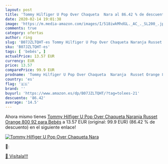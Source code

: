 ```yaml
---
layout: post
title: 'Tommy Hilfiger U Pop Over Chaqueta  Nara al 86.42 % de descuento'
date: 2020-02-14 19:01:38
image: 'https://m.media-amazon.com/images/I/518iwkMhdGL._AC_._SL200_.jpg'
comments: true
category: ofertas
author: ring
slug: 'B07JZLTQHT-es Tommy Hilfiger U Pop Over Chaqueta Naranja Russet Orange...'
sku: 'B07JZLTQHT-es'
tags: [ 'bebés', ]
actualPrice: 13.57 EUR
currency: EUR
price: 13.57
comparePrice: 99.9 EUR
prodname: 'Tommy Hilfiger U Pop Over Chaqueta  Naranja  Russet Orange 800   92 para Bebés'
country: 'es'
flag: '🇪🇸'
brand: ''
buyurl: 'https://www.amazon.es/dp/B07JZLTQHT/?tag=tolees-21'
descuento: '86.42'
average: '14.5'
---
```


Ahora mismo tienes [Tommy Hilfiger U Pop Over Chaqueta  Naranja  Russet Orange 800   92 para Bebés](https://www.amazon.es/dp/B07JZLTQHT/?tag=tolees-21) a 13.57 EUR (original: 99.9 EUR) (86.42 %  de descuento) en el siguiente enlace!

[![Tommy Hilfiger U Pop Over Chaqueta  Nara](https://m.media-amazon.com/images/I/518iwkMhdGL._AC_._SL200_.jpg)](https://www.amazon.es/dp/B07JZLTQHT/?tag=tolees-21)

🔎:


[🛒 Visítala!!!](https://www.amazon.es/dp/B07JZLTQHT/?tag=tolees-21)
